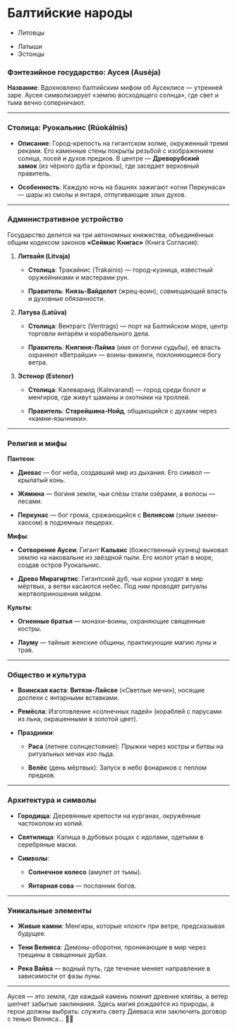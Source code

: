 # Балтийские народы
* Литовцы
- Латыши
- Эстонцы

### **Фэнтезийное государство: Аусея (Ausėja)**

**Название**: Вдохновлено балтийским мифом об Аусеклисе — утренней заре. Аусея символизирует «землю восходящего солнца», где свет и тьма вечно соперничают.

---

### **Столица: Руокальнис (Rúokálnis)**

- **Описание**: Город-крепость на гигантском холме, окруженный тремя реками. Его каменные стены покрыты резьбой с изображением солнца, лосей и духов предков. В центре — **Древорубский замок** (из чёрного дуба и бронзы), где заседает верховный правитель.
    
- **Особенность**: Каждую ночь на башнях зажигают «огни Перкунаса» — шары из смолы и янтаря, отпугивающие злых духов.
    

---

### **Административное устройство**

Государство делится на три автономных княжества, объединённых общим кодексом законов **«Сеймас Книгас»** (Книга Согласия):

1. **Литвайя (Litvaja)**
    
    - **Столица**: Тракайнис (Trakainis) — город-кузница, известный оружейниками и мастерами рун.
        
    - **Правитель**: **Князь-Вайделот** (жрец-воин), совмещающий власть и духовные обязанности.
        
2. **Латува (Latūva)**
    
    - **Столица**: Вентрагс (Ventrags) — порт на Балтийском море, центр торговли янтарём и корабельного дела.
        
    - **Правитель**: **Княгиня-Лайма** (имя от богини судьбы), её власть охраняют «Ветрайши» — воины-викинги, поклоняющиеся богу ветра.
        
3. **Эстенор (Estenor)**
    
    - **Столица**: Калеваранд (Kalevarand) — город среди болот и менгиров, где живут шаманы и охотники на троллей.
        
    - **Правитель**: **Старейшина-Нойд**, общающийся с духами через «камни-язычники».
        

---

### **Религия и мифы**

**Пантеон**:

- **Диевас** — бог неба, создавший мир из дыхания. Его символ — крылатый конь.
    
- **Жямина** — богиня земли, чьи слёзы стали озёрами, а волосы — лесами.
    
- **Перкунас** — бог грома, сражающийся с **Велнясом** (злым змеем-хаосом) в подземных пещерах.
    

**Мифы**:

- **Сотворение Аусеи**: Гигант **Кальвис** (божественный кузнец) выковал землю на наковальне из звёздной пыли. Его молот упал в море, создав остров Руокальнис.
    
- **Древо Мирагиртис**: Гигантский дуб, чьи корни уходят в мир мёртвых, а ветви касаются небес. Под ним проводят ритуалы жертвоприношения мёдом.
    

**Культы**:

- **Огненные братья** — монахи-воины, охраняющие священные костры.
    
- **Лауму** — тайные женские общины, практикующие магию луны и трав.
    

---

### **Общество и культура**

- **Воинская каста**: **Витязи-Лайсве** («Светлые мечи»), носящие доспехи с янтарными вставками.
    
- **Ремёсла**: Изготовление «солнечных ладей» (кораблей с парусами из льна, окрашенными в золотой цвет).
    
- **Праздники**:
    
    - **Раса** (летнее солнцестояние): Прыжки через костры и битвы на ритуальных мечах изо льда.
        
    - **Велёс** (день мёртвых): Запуск в небо фонариков с пеплом предков.
        

---

### **Архитектура и символы**

- **Городища**: Деревянные крепости на курганах, окружённые частоколом из копий.
    
- **Святилища**: Капища в дубовых рощах с идолами, одетыми в серебряные маски.
    
- **Символы**:
    
    - **Солнечное колесо** (амулет от тьмы).
        
    - **Янтарная сова** — посланник богов.
        

---

### **Уникальные элементы**

- **Живые камни**: Менгиры, которые «поют» при ветре, предсказывая будущее.
    
- **Тени Велняса**: Демоны-оборотни, проникающие в мир через трещины в священных дубах.
    
- **Река Вайва** — водный путь, где течение меняет направление в зависимости от фазы луны.
    

---

Аусея — это земля, где каждый камень помнит древние клятвы, а ветер шепчет забытые заклинания. Здесь магия рождается из природы, а герои должны выбрать: служить свету Диеваса или заключить договор с тенью Велняса... 🌄✨